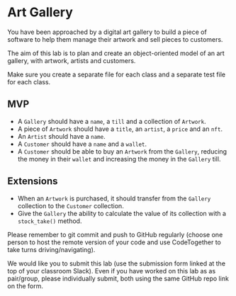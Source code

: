 # Art Gallery

You have been approached by a digital art gallery to build a piece of software to help them manage their artwork and sell pieces to customers. 

The aim of this lab is to plan and create an object-oriented model of an art gallery, with artwork, artists and customers.

Make sure you create a separate file for each class and a separate test file for each class.

## MVP
 - A `Gallery` should have a `name`, a `till` and a collection of `Artwork`.
 - A piece of `Artwork` should have a `title`, an `artist`, a `price` and an `nft`.
 - An `Artist` should have a `name`.
 - A `Customer` should have a `name` and a `wallet`.
 - A `Customer` should be able to buy an `Artwork` from the `Gallery`, reducing the money in their `wallet` and increasing the money in the `Gallery` till. 

 ## Extensions
 - When an `Artwork` is purchased, it should transfer from the `Gallery` collection to the `Customer` collection.
 - Give the `Gallery` the ability to calculate the value of its collection with a `stock_take()` method.

 
Please remember to git commit and push to GitHub regularly (choose one person to host the remote version of your code and use CodeTogether to take turns driving/navigating).

We would like you to submit this lab (use the submission form linked at the top of your classroom Slack). Even if you have worked on this lab as as pair/group, please individually submit, both using the same GitHub repo link on the form. 
